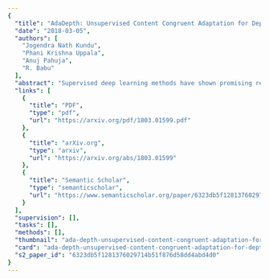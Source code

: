 ```yaml
---
{
  "title": "AdaDepth: Unsupervised Content Congruent Adaptation for Depth Estimation",
  "date": "2018-03-05",
  "authors": [
    "Jogendra Nath Kundu",
    "Phani Krishna Uppala",
    "Anuj Pahuja",
    "R. Babu"
  ],
  "abstract": "Supervised deep learning methods have shown promising results for the task of monocular depth estimation; but acquiring ground truth is costly, and prone to noise as well as inaccuracies. While synthetic datasets have been used to circumvent above problems, the resultant models do not generalize well to natural scenes due to the inherent domain shift. Recent adversarial approaches for domain adaption have performed well in mitigating the differences between the source and target domains. But these methods are mostly limited to a classification setup and do not scale well for fully-convolutional architectures. In this work, we propose AdaDepth - an unsupervised domain adaptation strategy for the pixel-wise regression task of monocular depth estimation. The proposed approach is devoid of above limitations through a) adversarial learning and b) explicit imposition of content consistency on the adapted target representation. Our unsupervised approach performs competitively with other established approaches on depth estimation tasks and achieves state-of-the-art results in a semi-supervised setting.",
  "links": [
    {
      "title": "PDF",
      "type": "pdf",
      "url": "https://arxiv.org/pdf/1803.01599.pdf"
    },
    {
      "title": "arXiv.org",
      "type": "arxiv",
      "url": "https://arxiv.org/abs/1803.01599"
    },
    {
      "title": "Semantic Scholar",
      "type": "semanticscholar",
      "url": "https://www.semanticscholar.org/paper/6323db5f1281376029714b51f876d58dd4abd4d0"
    }
  ],
  "supervision": [],
  "tasks": [],
  "methods": [],
  "thumbnail": "ada-depth-unsupervised-content-congruent-adaptation-for-depth-estimation-thumb.jpg",
  "card": "ada-depth-unsupervised-content-congruent-adaptation-for-depth-estimation-card.jpg",
  "s2_paper_id": "6323db5f1281376029714b51f876d58dd4abd4d0"
}
---
```


